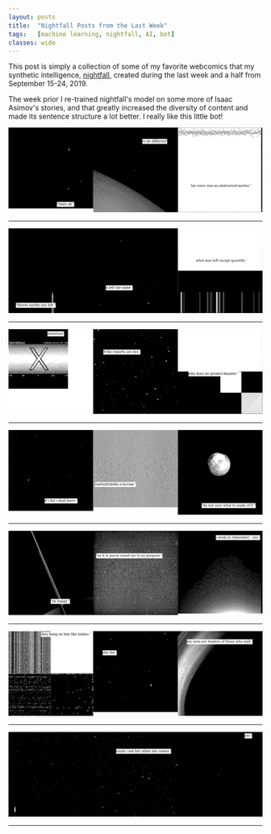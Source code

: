 ```yaml
---
layout: posts
title:  "Nightfall Posts from the Last Week"
tags:   [machine learning, nightfall, AI, bot]
classes: wide
---
```


This post is simply a collection of some of my favorite webcomics that my synthetic intelligence, [nightfall](https://nightfall.glitch.me), 
created during the last week and a half from September 15-24, 2019. 

The week prior I re-trained nightfall's model on some more of Isaac Asimov's stories, and that greatly increased the diversity 
of content and made its sentence structure a lot better. I really like this little bot!

![](https://raw.githubusercontent.com/casey-barr/casey-barr.github.io/master/images/nightfall/CW38-2019/EEWz24BXoAI5nOm.png)
________
![](https://raw.githubusercontent.com/casey-barr/casey-barr.github.io/master/images/nightfall/CW38-2019/EFEg8nRXsAUCTP9.png)
________
![](https://raw.githubusercontent.com/casey-barr/casey-barr.github.io/master/images/nightfall/CW38-2019/EE_XXJaXsAAqPAn.png)
________
![](https://raw.githubusercontent.com/casey-barr/casey-barr.github.io/master/images/nightfall/CW38-2019/EDzZ4xPXkAAMITB.png)
________
![](https://raw.githubusercontent.com/casey-barr/casey-barr.github.io/master/images/nightfall/CW38-2019/EFFKJlGWkAEODNj.png)
________
![](https://raw.githubusercontent.com/casey-barr/casey-barr.github.io/master/images/nightfall/CW38-2019/EFBTCXLWsAATZ45.png)
_______
![](https://raw.githubusercontent.com/casey-barr/casey-barr.github.io/master/images/nightfall/CW38-2019/EFFX52SXUAE-mE3.png)
_______
